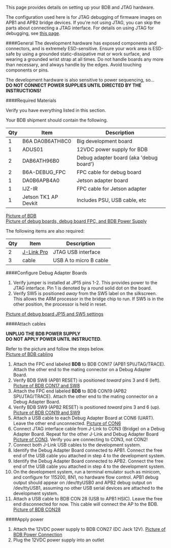 This page provides details on setting up your BDB and JTAG hardware. 

The configuration used here is for JTAG debugging of firmware images on APB1 and APB2 bridge devices.   If you're not using JTAG, you can skip the parts about connecting a JTAG interface. For details on using JTAG for debugging, see [this page](Debugging).

####General
The development hardware has exposed components and connectors, and is extremely ESD-sensitive. Ensure your work area is ESD-safe by using a grounded static-dissipative mat or work surface, and wearing a grounded wrist strap at all times. Do not handle boards any more than necessary, and always handle by the edges. Avoid touching components or pins.

The development hardware is also sensitive to power sequencing, so...   
**DO NOT CONNECT POWER SUPPLIES UNTIL DIRECTED BY THE INSTRUCTIONS!**

<!--
The configuration used here is for JTAG debugging of firmware images on APB1 and APB2 bridge devices.  

To configure for JTAG debugging the SVC firmware, see [this page](Debugging#how-to-debug-svc-firmware-using-jtag)

To configure for JTAG debugging on other bridge devices, see [this page](Debugging#how-to-debug-apgp-bridge-firmware-using-jtag).

Device| Debug FPC | Reset Sw
------|--------|------
APB1  | CON17  | SW8
APB2  | CON19  | SW9
APB3  | CON16  | SW7
GPB1  | CON14  | SW5
GPB2  | CON15  | SW6

####Connecting with the devices

Each programmable device on the BDB has a connector that mates with the Debug Adapter Board FPC and carries SPI, JTAG,and serial debug lines to the Debug Adapter Board. Each bridge device has a slide RESET switch and a slide Detect/Wake (D/W) switch. The UniPro switch has a slide RESET switch. The SVC has momentary tact switches for RESET and GPIO.

The following table shows these features for each device.

Device| FPC    | Reset | D/W 
------|--------|-------|-----
APB1  | CON17  | SW8   | SW3
APB2  | CON19  | SW9   | SW10
APB3  | CON16  | SW7   | SW4
GPB1  | CON14  | SW5   | SW2
GPB2  | CON15  | SW6   | SW1
SVC   | CON18  | SW11  | none
Switch| CON20  | SW12  | none

The Debug Adapter Board has the following features:
*CON6 - USB conversion of serial debug output from device
*CON1 - SPI ROM programming header (1.8V)
*SW5  - Reset switch
*CON3 - JTAG for Bridge
*CON2 - JTAG for SVC
*JP15 - pins 1-2 jumpered = JTAG power = 1.8V from BDB
*JP15 - pins 2-3 jumpered = JTAG power = 1.8V from Debug Adapter Board
*JP16 - pins 1-2 jumpered = 1.8V generated from USB VBUS
*JP16 - pins 2-3 jumpered = 1.8V generated from ?? -->
####Required Materials

Verify you have everything listed in this section.

Your BDB shipment should contain the following.

Qty | Item | Description
----|------|-------------
1 | B6A DA0B6ATH8C0 | Big development board
1 | ADUS01 | 12VDC power supply for BDB
2 | DAB6ATH96B0 | Debug adapter board (aka 'debug board')
2 | B6A-DEBUG_FPC | FPC cable for debug board
1 | DA0B6APB4A0 | Jetson adapter board
1 | IJZ-IR | FPC cable for Jetson adapter
1 | Jetson TK1 AP Devkit | Includes PSU, USB cable, etc

[Picture of BDB](images/BDB1B-Board.png)  
[Picture of debug boards, debug board FPC, and BDB Power Supply](images/BDB1B-Accessories.png)  

The following items are also required:  

Qty | Item | Description
----|------|-------------
2   | [J-Link Pro](http://www.segger.com/jlink-pro.html) | JTAG USB interface
3   | cable | USB A to micro B cable
 
####Configure Debug Adapter Boards

1. Verify jumper is installed at JP15 pins 1-2. This provides power to the JTAG interface. Pin 1 is denoted by a round solid dot on the board.
2. Verify SW5 is positioned *away* from the SW5 label on the silkscreen. This allows the ARM processor in the bridge chip to run. If SW5 is in the other position, the processor is held in reset.

[Picture of debug board JP15 and SW5 settings](images/Debug-Adapter-Board-Rev-B-Setup.png)

####Attach cables

**UNPLUG THE BDB POWER SUPPLY**  
**DO NOT APPLY POWER UNTIL INSTRUCTED.**  

Refer to the picture and follow the steps below.  
[Picture of BDB cabling](images/BDB1B-Setup-Birds-Eye-View.png)

1. Attach the FPC end labeled **BDB** to BDB CON17 (APB1 SPI/JTAG/TRACE). Attach the other end to the mating connector on a Debug Adapter Board. 
2. Verify BDB SW8 (APB1 RESET) is positioned *toward* pins 3 and 6 (left). [Picture of BDB CON17 and SW8](images/BDB1B-APBridge-1-JTAG-And-Reset.png)  
3. Attach the FPC end labeled **BDB** to BDB CON19 (APB2 SPI/JTAG/TRACE). Attach the other end to the mating connector on a Debug Adapter Board. 
4. Verify BDB SW9 (APB2 RESET) is positioned *toward* pins 3 and 6 (up). [Picture of BDB CON19 and SW9](images/BDB1B-APBridge-2-JTAG-And-Reset.png)  
5. Attach a USB cable to each Debug Adapter Board at CON6 (UART). Leave the other end unconnected. [Picture of CON6](images/Debug-Adapter-Board-Rev-B-Connections.png)  
6. Connect JTAG interface cable from J-Link to CON3 (Bridge) on a Debug Adapter Board. Repeat for the other J-Link and Debug Adapter Board [Picture of CON3](images/Debug-Adapter-Board-Rev-B-Connections.png). Verify you are connecting to CON3, not CON2!   
6. Connect both J-Link USB cables to the development system. 
7. Identify the Debug Adapter Board connected to APB1. Connect the free end of the USB cable you attached in step 4 to the development system.
8. Identify the Debug Adapter Board connected to APB2. Connect the free end of the USB cable you attached in step 4 to the development system.
9. On the development system, run a terminal emulator such as minicom, and configure for 115200, 8N1, no hardware flow control. APB1 debug output should appear on /dev/ttyUSB0 and APB2 debug output on /dev/ttyUSB1, assuming no other USB serial devices are attached to the development system.
10. Attach a USB cable to BDB CON 28 (USB to APB1 HSIC). Leave the free end disconnected for now. This cable will connect the AP to the BDB.  [Picture of BDB CON28](images/BDB1B-AP-USB.png)  

####Apply power
1. Attach the 12VDC power supply to BDB CON27 (DC Jack 12V). [Picture of BDB Power Connection](images/BDB1B-Power-Connection.png)  
2. Plug the 12VDC power supply into an outlet


